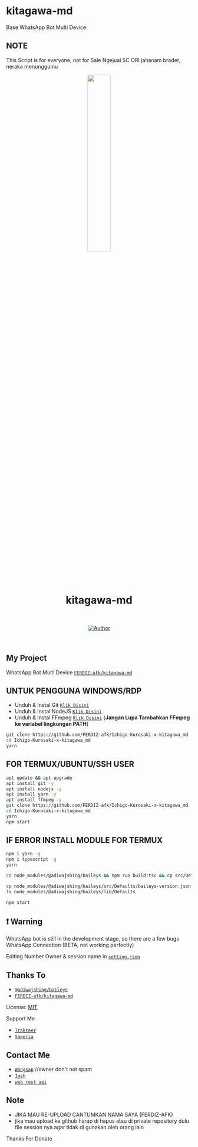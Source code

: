 # kitagawa-md
Base WhatsApp Bot Multi Device

## NOTE
This Script is for everyone, not for Sale
Ngejual SC ORI jahanam brader, neraka menunggumu

<p align="center">
	<img src="https://avatars.githubusercontent.com/u/69185890?v=4" width="35%" style="margin-left: auto;margin-right: auto;display: block;">
</p>
<h1 align="center">kitagawa-md</h1>
<br>
<p align="center">
<a href="https://github.com/FERDIZ-afk"><img title="Author" src="https://img.shields.io/badge/AUTHOR-FERDIZ afk-orange.svg?style=for-the-badge&logo=github"></a>


</p>
<br>

## My Project
WhatsApp Bot Multi Device [`FERDIZ-afk/kitagawa-md`](https://github.com/FERDIZ-afk/Ichigo-Kurosaki-x-kitagawa_md)


## UNTUK PENGGUNA WINDOWS/RDP

* Unduh & Instal Git [`Klik Disini`](https://git-scm.com/downloads)
* Unduh & Instal NodeJS [`Klik Disini`](https://nodejs.org/en/download)
* Unduh & Instal FFmpeg [`Klik Disini`](https://ffmpeg.org/download.html) (**Jangan Lupa Tambahkan FFmpeg ke variabel lingkungan PATH**)


```bash
git clone https://github.com/FERDIZ-afk/Ichigo-Kurosaki-x-kitagawa_md
cd Ichigo-Kurosaki-x-kitagawa_md
yarn
```


## FOR TERMUX/UBUNTU/SSH USER

```bash
apt update && apt upgrade
apt install git -y
apt install nodejs -y
apt install yarn -y
apt install ffmpeg -y
git clone https://github.com/FERDIZ-afk/Ichigo-Kurosaki-x-kitagawa_md
cd Ichigo-Kurosaki-x-kitagawa_md
yarn
npm start
```

## IF ERROR INSTALL MODULE FOR TERMUX

```bash
npm i yarn -g
npm i typescript -g
yarn

cd node_modules/@adiwajshing/baileys && npm run build:tsc && cp src/Defaults/baileys-version.json lib/Defaults/baileys-version.json && cd /Ichigo-Kurosaki-x-kitagawa_md

cp node_modules/@adiwajshing/baileys/src/Defaults/baileys-version.json node_modules/@adiwajshing/baileys/lib/Defaults/baileys-version.json
ls node_modules/@adiwajshing/baileys/lib/Defaults

npm start 
```

## ❗ Warning
WhatsApp bot is still in the development stage, so there are a few bugs
WhatsApp Connection (BETA, not working perfectly)

Editing Number Owner & session name in [`setting.json`](https://github.com/FERDIZ-afk/Ichigo-Kurosaki-x-kitagawa_md/blob/master/setting.json)


## Thanks To
* [`@adiwajshing/baileys`](https://github.com/adiwajshing/baileys/tree/master)
* [`FERDIZ-afk/kitagawa-md`](https://github.com/FERDIZ-afk/Ichigo-Kurosaki-x-kitagawa_md)

License: [MIT](https://en.wikipedia.org/wiki/MIT_License)

Support Me
* [`Trakteer`](https://trakteer.id/FERDIZ-AFK/tip)
* [`Saweria`](https://saweria.co/Ferdizafk)

## Contact Me
* [`Wangsap`](https://wa.me/62878773955) //owner don't not spam
* [`Igeh`](https://instagram.com/ferdiz_afk)
* [`web rest api`](https://oni-chan.my.id/)


## Note
* JIKA MAU RE-UPLOAD CANTUMKAN NAMA SAYA (FERDIZ-AFK)
* jika mau upload ke github harap di hapus atau di private repository dulu file session nya agar tidak di gunakan oleh orang lain

Thanks For Donate

